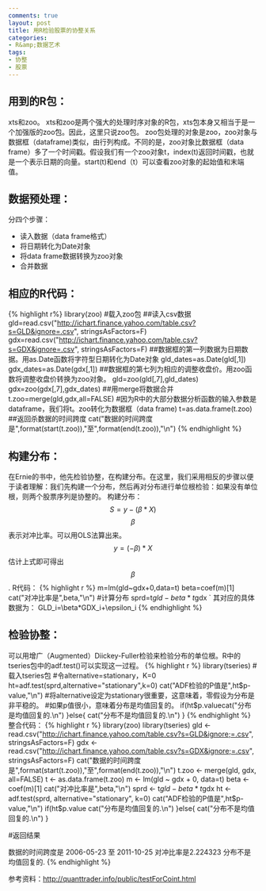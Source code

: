 ```yaml
---
comments: true
layout: post
title: 用R检验股票的协整关系
categories:
- R&amp;数据艺术
tags:
- 协整
- 股票
---
```


## 用到的R包：


xts和zoo。
xts和zoo是两个强大的处理时序对象的R包，xts包本身又相当于是一个加强版的zoo包。因此，这里只说zoo包。
zoo包处理的对象是zoo，zoo对象与数据框（dataframe)类似，由行列构成。不同的是，zoo对象比数据框（data frame）多了一个时间戳。假设我们有一个zoo对象t，index(t)返回时间戳，也就是一个表示日期的向量。start(t)和end（t）可以查看zoo对象的起始值和末端值。


## 数据预处理：


分四个步骤：

* 读入数据（data frame格式）
* 将日期转化为Date对象
* 将data frame数据转换为zoo对象
* 合并数据

## 相应的R代码：

{% highlight r%}
library(zoo) #载入zoo包
##读入csv数据
gld=read.csv("http://ichart.finance.yahoo.com/table.csv?s=GLD&ignore=.csv", stringsAsFactors=F)
gdx=read.csv("http://ichart.finance.yahoo.com/table.csv?s=GDX&ignore=.csv", stringsAsFactors=F)
##数据框的第一列数据为日期数据。用as.Date函数将字符型日期转化为Date对象
gld_dates=as.Date(gld[,1])
gdx_dates=as.Date(gdx[,1])
##数据框的第七列为相应的调整收盘价。用zoo函数将调整收盘价转换为zoo对象。
gld=zoo(gld[,7],gld_dates)
gdx=zoo(gdx[,7],gdx_dates)
##用merge将数据合并
t.zoo=merge(gld,gdx,all=FALSE)
#因为R中的大部分数据分析函数的输入参数是dataframe，我们将t。zoo转化为数据框（data frame)
t=as.data.frame(t.zoo)
##返回杀数据的时间跨度
cat("数据的时间跨度是",format(start(t.zoo)),"至",format(end(t.zoo)),"\n")
{% endhighlight %}

## 构建分布：

在Ernie的书中，他先检验协整，在构建分布。在这里，我们采用相反的步骤以便于读者理解：我们先构建一个分布，然后再对分布进行单位根检验：如果没有单位根，则两个股票序列是协整的。
构建分布：
$$ S=y-(\beta*X) $$
$$\beta$$表示对冲比率。可以用OLS法算出来。
$$y=(-\beta)*X$$
估计上式即可得出$$\beta$$.
R代码：
{% highlight r %}
m=lm(gld~gdx+0,data=t)
beta=coef(m)[1]
cat("对冲比率是",beta,"\n")
#计算分布
sprd=t$gld-beta*t$gdx
`
其对应的具体数据为：
GLD_i=\beta*GDX_i+\epsilon_i
{% endhighlight %}

## 检验协整：


可以用增广（Augmented）Diickey-Fuller检验来检验分布的单位根。R中的tseries包中的adf.test()可以实现这一过程。
{% highlight r %}
library(tseries) #载入tseries包
#令alternative=stationary，K=0
ht=adf.test(sprd,alternative="stationary",k=0)
cat("ADF检验的P值是",ht$p-value,"\n")
#将alternative设定为stationary很重要，这意味着，零假设为分布是非平稳的。
#如果p值很小，意味着分布是均值回复的。
if(ht$p.valuecat("分布是均值回复的.\n")
}else{
cat("分布不是均值回复的.\n")
}
{% endhighlight %}
整合代码：
{% highlight r %}
library(zoo)
library(tseries)
gld <- read.csv("http://ichart.finance.yahoo.com/table.csv?s=GLD&ignore;=.csv", stringsAsFactors=F)
gdx <- read.csv("http://ichart.finance.yahoo.com/table.csv?s=GDX&ignore;=.csv", stringsAsFactors=F)
cat("数据的时间跨度是",format(start(t.zoo)),"至",format(end(t.zoo)),"\n")
t.zoo <- merge(gld, gdx, all=FALSE)
t <- as.data.frame(t.zoo)
m <- lm(gld ~ gdx + 0, data=t)
beta <- coef(m)[1]
cat("对冲比率是",beta,"\n")
sprd <- t$gld - beta*t$gdx
ht <- adf.test(sprd, alternative="stationary", k=0)
cat("ADF检验的P值是",ht$p-value,"\n")
if(ht$p.value cat("分布是均值回复的.\n")
}else{
cat("分布不是均值回复的.\n")
}

#返回结果

数据的时间跨度是 2006-05-23 至 2011-10-25
对冲比率是2.224323
分布不是均值回复的.
{% endhighlight %}

参考资料：http://quanttrader.info/public/testForCoint.html
